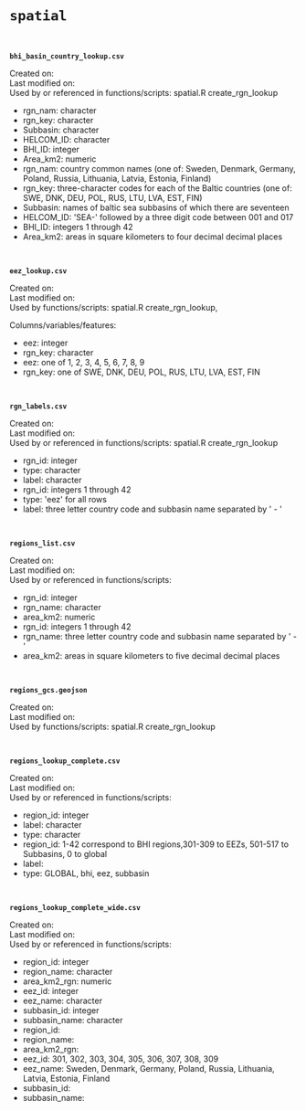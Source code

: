 # `spatial` 

<br/>

**`bhi_basin_country_lookup.csv`** 

Created on: <br/>
Last modified on: <br/>
Used by or referenced in functions/scripts: spatial.R create_rgn_lookup <br/>

* rgn_nam: character <br/>
* rgn_key: character <br/>
* Subbasin: character <br/>
* HELCOM_ID: character <br/>
* BHI_ID: integer <br/>
* Area_km2: numeric <br/>
* rgn_nam: country common names (one of: Sweden, Denmark, Germany, Poland, Russia, Lithuania, Latvia, Estonia, Finland) <br/>
* rgn_key: three-character codes for each of the Baltic countries (one of: SWE, DNK, DEU, POL, RUS, LTU, LVA, EST, FIN) <br/>
* Subbasin: names of baltic sea subbasins of which there are seventeen <br/>
* HELCOM_ID: 'SEA-' followed by a three digit code between 001 and 017 <br/>
* BHI_ID:  integers 1 through 42 <br/>
* Area_km2: areas in square kilometers to four decimal decimal places <br/>

<br/>

**`eez_lookup.csv`**

Created on: <br/>
Last modified on: <br/>
Used by functions/scripts: spatial.R create_rgn_lookup, <br/>

Columns/variables/features: 

* eez: integer <br/>
* rgn_key: character <br/>
* eez: one of 1, 2, 3, 4, 5, 6, 7, 8, 9 <br/>
* rgn_key: one of SWE, DNK, DEU, POL, RUS, LTU, LVA, EST, FIN  <br/>

<br/>

**`rgn_labels.csv`**

Created on: <br/>
Last modified on: <br/>
Used by or referenced in functions/scripts: spatial.R create_rgn_lookup <br/>

* rgn_id: integer <br/>
* type: character <br/>
* label: character <br/>
* rgn_id: integers 1 through 42 <br/>
* type: 'eez' for all rows <br/>
* label: three letter country code and subbasin name separated by ' - ' <br/>

<br/>

**`regions_list.csv`**

Created on: <br/>
Last modified on: <br/>
Used by or referenced in functions/scripts: <br/>

* rgn_id: integer <br/>
* rgn_name: character <br/>
* area_km2: numeric <br/>
* rgn_id: integers 1 through 42 <br/>
* rgn_name: three letter country code and subbasin name separated by ' - ' <br/>
* area_km2: areas in square kilometers to five decimal decimal places <br/>

<br/>

**`regions_gcs.geojson`**

Created on: <br/>
Last modified on: <br/>
Used by functions/scripts: spatial.R create_rgn_lookup <br/>

<br/>

**`regions_lookup_complete.csv`** 

Created on: <br/>
Last modified on: <br/>
Used by or referenced in functions/scripts: <br/>

* region_id: integer <br/>
* label: character <br/>
* type: character <br/>
* region_id: 1-42 correspond to BHI regions,301-309 to EEZs, 501-517 to Subbasins, 0 to global <br/>
* label:  <br/>
* type: GLOBAL, bhi, eez, subbasin  <br/>

<br/>

**`regions_lookup_complete_wide.csv`** 

Created on: <br/>
Last modified on: <br/>
Used by or referenced in functions/scripts: <br/>

* region_id: integer <br/>
* region_name: character <br/>
* area_km2_rgn: numeric <br/>
* eez_id: integer <br/>
* eez_name: character <br/>
* subbasin_id: integer <br/>
* subbasin_name: character <br/>
* region_id:  <br/>
* region_name:  <br/>
* area_km2_rgn:  <br/>
* eez_id: 301, 302, 303, 304, 305, 306, 307, 308, 309 <br/>
* eez_name: Sweden, Denmark, Germany, Poland, Russia, Lithuania, Latvia, Estonia, Finland <br/>
* subbasin_id:  <br/>
* subbasin_name:   <br/>

<br/>
